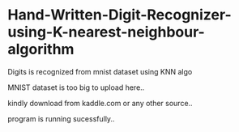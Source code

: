 # Hand-Written-Digit-Recognizer-using-K-nearest-neighbour-algorithm
Digits is recognized from mnist dataset using KNN algo

MNIST dataset is too big to upload here..

kindly download from kaddle.com or any other source..

program is running sucessfully..
